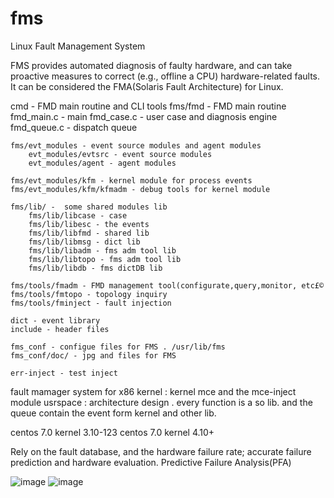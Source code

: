 fms
===

Linux Fault Management System 

FMS provides automated diagnosis of faulty hardware, and can take proactive measures to correct (e.g., offline a CPU) hardware-related faults. It can be considered the FMA(Solaris Fault Architecture) for Linux. 

cmd - FMD main routine and CLI tools
	fms/fmd - FMD main routine
		fmd_main.c - main
		fmd_case.c - user case and diagnosis engine
		fmd_queue.c - dispatch queue

	fms/evt_modules - event source modules and agent modules
		evt_modules/evtsrc - event source modules
		evt_modules/agent - agent modules

	fms/evt_modules/kfm - kernel module for process events
	fms/evt_modules/kfm/kfmadm - debug tools for kernel module

	fms/lib/ -  some shared modules lib
		fms/lib/libcase - case
		fms/lib/libesc - the events
		fms/lib/libfmd - shared lib
		fms/lib/libmsg - dict lib
		fms/lib/libadm - fms adm tool lib
		fms/lib/libtopo - fms adm tool lib
		fms/lib/libdb - fms dictDB lib

	fms/tools/fmadm - FMD management tool(configurate,query,monitor, etc£©
	fms/tools/fmtopo - topology inquiry
	fms/tools/fminject - fault injection

	dict - event library
	include - header files

	fms_conf - configue files for FMS . /usr/lib/fms
	fms_conf/doc/ - jpg and files for FMS

	err-inject - test inject

 fault mamager system for x86
 kernel :  kernel mce and the mce-inject module
 usrspace : architecture design . every function is a so lib.
            and the queue contain the event form kernel and other lib.

centos 7.0 kernel 3.10-123
centos 7.0 kernel 4.10+

Rely on the fault database, and the hardware failure rate;
accurate failure prediction and hardware evaluation.
Predictive Failure  Analysis(PFA)

![image](https://github.com/kadoma/fms/tree/master/fms_conf/doc/fault1.jpg)
![image](https://github.com/kadoma/fms/tree/master/fms_conf/doc/fault2.jpg)
